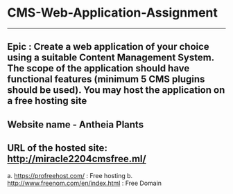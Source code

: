 # CMS-Web-Application-Assignment
-----------------------------------------------------------------------------------
Epic : Create a web application of your choice using a suitable Content Management System. The scope of the application should have functional features (minimum 5 CMS plugins should be used). You may host the application on a free hosting site
-----------------------------------------------------------------------------------

Website name - Antheia Plants
-----------------------------------------------------------------------------------

URL of the hosted site: http://miracle2204cmsfree.ml/
-----------------------------------------------------------------------------------
a. https://profreehost.com/ : Free hosting
b. http://www.freenom.com/en/index.html : Free Domain
